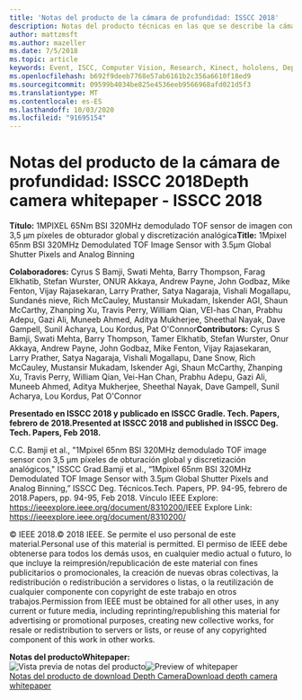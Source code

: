 ```yaml
---
title: 'Notas del producto de la cámara de profundidad: ISSCC 2018'
description: Notas del producto técnicas en las que se describe la cámara de profundidad que se va a utilizar en el control Kinect de Project para Azure y la próxima versión de HoloLens.
author: mattzmsft
ms.author: mazeller
ms.date: 7/5/2018
ms.topic: article
keywords: Event, ISCC, Computer Vision, Research, Kinect, hololens, Depth, TOF
ms.openlocfilehash: b692f9deeb7768e57ab6161b2c356a6610f18ed9
ms.sourcegitcommit: 09599b4034be825e4536eeb9566968afd021d5f3
ms.translationtype: MT
ms.contentlocale: es-ES
ms.lasthandoff: 10/03/2020
ms.locfileid: "91695154"
---
```

# <a name="depth-camera-whitepaper---isscc-2018"></a><span data-ttu-id="67425-104">Notas del producto de la cámara de profundidad: ISSCC 2018</span><span class="sxs-lookup"><span data-stu-id="67425-104">Depth camera whitepaper - ISSCC 2018</span></span>

<span data-ttu-id="67425-105">**Título:** 1MPIXEL 65Nm BSI 320MHz demodulado TOF sensor de imagen con 3,5 μm píxeles de obturador global y discretización analógica</span><span class="sxs-lookup"><span data-stu-id="67425-105">**Title:** 1Mpixel 65nm BSI 320MHz Demodulated TOF Image Sensor with 3.5μm Global Shutter Pixels and Analog Binning</span></span>

<span data-ttu-id="67425-106">**Colaboradores:** Cyrus S Bamji, Swati Mehta, Barry Thompson, Farag Elkhatib, Stefan Wurster, ONUR Akkaya, Andrew Payne, John Godbaz, Mike Fenton, Vijay Rajasekaran, Larry Prather, Satya Nagaraja, Vishali Mogallapu, Sundanés nieve, Rich McCauley, Mustansir Mukadam, Iskender AGI, Shaun McCarthy, Zhanping Xu, Travis Perry, William Qian, VEI-has Chan, Prabhu Adepu, Gazi Ali, Muneeb Ahmed, Aditya Mukherjee, Sheethal Nayak, Dave Gampell, Sunil Acharya, Lou Kordus, Pat O'Connor</span><span class="sxs-lookup"><span data-stu-id="67425-106">**Contributors:** Cyrus S Bamji, Swati Mehta, Barry Thompson, Tamer Elkhatib, Stefan Wurster, Onur Akkaya, Andrew Payne, John Godbaz, Mike Fenton, Vijay Rajasekaran, Larry Prather, Satya Nagaraja, Vishali Mogallapu, Dane Snow, Rich McCauley, Mustansir Mukadam, Iskender Agi, Shaun McCarthy, Zhanping Xu, Travis Perry, William Qian, Vei-Han Chan, Prabhu Adepu, Gazi Ali, Muneeb Ahmed, Aditya Mukherjee, Sheethal Nayak, Dave Gampell, Sunil Acharya, Lou Kordus, Pat O'Connor</span></span>

<span data-ttu-id="67425-107">**Presentado en ISSCC 2018 y publicado en ISSCC Gradle. Tech. Papers, febrero de 2018.**</span><span class="sxs-lookup"><span data-stu-id="67425-107">**Presented at ISSCC 2018 and published in ISSCC Deg. Tech. Papers, Feb 2018.**</span></span>

<span data-ttu-id="67425-108">C.</span><span class="sxs-lookup"><span data-stu-id="67425-108">C.</span></span> <span data-ttu-id="67425-109">Bamji et al., "1Mpixel 65nm BSI 320MHz demodulado TOF image sensor con 3,5 μm píxeles de obturación global y discretización analógicos," ISSCC Grad.</span><span class="sxs-lookup"><span data-stu-id="67425-109">Bamji et al., “1Mpixel 65nm BSI 320MHz Demodulated TOF Image Sensor with 3.5μm Global Shutter Pixels and Analog Binning,” ISSCC Deg.</span></span> <span data-ttu-id="67425-110">Técnicos.</span><span class="sxs-lookup"><span data-stu-id="67425-110">Tech.</span></span> <span data-ttu-id="67425-111">Papers, PP. 94-95, febrero de 2018.</span><span class="sxs-lookup"><span data-stu-id="67425-111">Papers, pp. 94-95, Feb 2018.</span></span> <span data-ttu-id="67425-112">Vínculo IEEE Explore: https://ieeexplore.ieee.org/document/8310200/</span><span class="sxs-lookup"><span data-stu-id="67425-112">IEEE Explore Link: https://ieeexplore.ieee.org/document/8310200/</span></span>

<span data-ttu-id="67425-113">© IEEE 2018.</span><span class="sxs-lookup"><span data-stu-id="67425-113">© 2018 IEEE.</span></span> <span data-ttu-id="67425-114">Se permite el uso personal de este material.</span><span class="sxs-lookup"><span data-stu-id="67425-114">Personal use of this material is permitted.</span></span> <span data-ttu-id="67425-115">El permiso de IEEE debe obtenerse para todos los demás usos, en cualquier medio actual o futuro, lo que incluye la reimpresión/republicación de este material con fines publicitarios o promocionales, la creación de nuevas obras colectivas, la redistribución o redistribución a servidores o listas, o la reutilización de cualquier componente con copyright de este trabajo en otros trabajos.</span><span class="sxs-lookup"><span data-stu-id="67425-115">Permission from IEEE must be obtained for all other uses, in any current or future media, including reprinting/republishing this material for advertising or promotional purposes, creating new collective works, for resale or redistribution to servers or lists, or reuse of any copyrighted component of this work in other works.</span></span>

<span data-ttu-id="67425-116">**Notas del producto**</span><span class="sxs-lookup"><span data-stu-id="67425-116">**Whitepaper:**</span></span><br>
<span data-ttu-id="67425-117">![Vista previa de notas del producto](images/depth-camera-isscc.PNG)</span><span class="sxs-lookup"><span data-stu-id="67425-117">![Preview of whitepaper](images/depth-camera-isscc.PNG)</span></span><br>
[<span data-ttu-id="67425-118">Notas del producto de download Depth Camera</span><span class="sxs-lookup"><span data-stu-id="67425-118">Download depth camera whitepaper</span></span>](images/Depth-Camera-ISSCC-2018.pdf)
